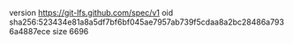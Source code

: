 version https://git-lfs.github.com/spec/v1
oid sha256:523434e81a8a5df7bf6bf045ae7957ab739f5cdaa8a2bc28486a7936a4887ece
size 6696

